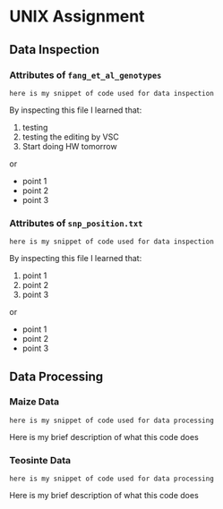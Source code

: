 # UNIX Assignment

## Data Inspection

### Attributes of `fang_et_al_genotypes`

```
here is my snippet of code used for data inspection
```

By inspecting this file I learned that:

1. testing
2. testing the editing by VSC
3. Start doing HW tomorrow

or

* point 1
* point 2
* point 3

### Attributes of `snp_position.txt`

```
here is my snippet of code used for data inspection
```

By inspecting this file I learned that:

1. point 1
2. point 2
3. point 3

or

* point 1
* point 2
* point 3

## Data Processing

### Maize Data

```
here is my snippet of code used for data processing
```

Here is my brief description of what this code does


### Teosinte Data

```
here is my snippet of code used for data processing
```

Here is my brief description of what this code does